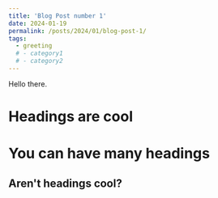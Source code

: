 ```yaml
---
title: 'Blog Post number 1'
date: 2024-01-19
permalink: /posts/2024/01/blog-post-1/
tags:
  - greeting
  # - category1
  # - category2
---
```


Hello there.

Headings are cool
======

You can have many headings
======

Aren't headings cool?
------
